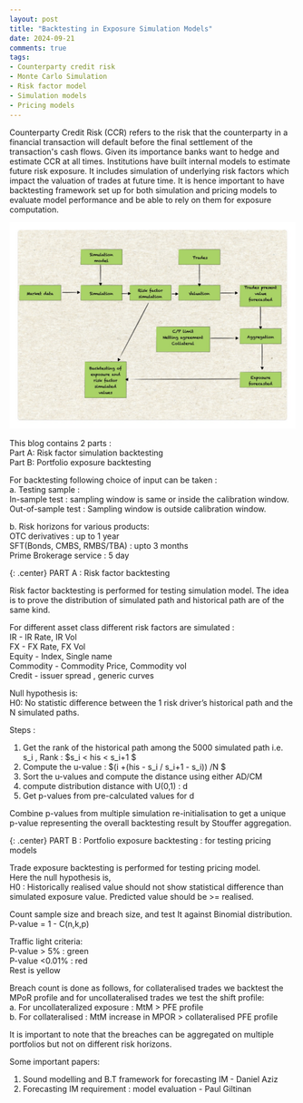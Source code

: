 ```yaml
---
layout: post
title: "Backtesting in Exposure Simulation Models"
date: 2024-09-21
comments: true
tags:
- Counterparty credit risk
- Monte Carlo Simulation
- Risk factor model
- Simulation models
- Pricing models
---
```

Counterparty Credit Risk (CCR) refers to the risk that the counterparty in a financial transaction will default before the final settlement of the transaction's cash flows. Given its importance banks want to hedge and estimate CCR at all times. Institutions have built internal models to estimate future risk exposure. It includes simulation of underlying risk factors which impact the valuation of trades at future time. It is hence important to have backtesting framework set up for both simulation and pricing models to evaluate model performance and be able to rely on them for exposure computation. 

<img src="https://raw.githubusercontent.com/seepls/seepls.github.io/main/img/Backtesting%20general%20framework.jpg" alt="Backtesting data flow" style="max-width:100%; height:auto;">




This blog contains 2 parts :    
Part A: Risk factor simulation backtesting  
Part B: Portfolio exposure backtesting

For backtesting following choice of input can be taken :  
a. Testing sample :   
In-sample test : sampling window is same or inside the calibration window.   
Out-of-sample test : Sampling window is outside calibration window.   

b. Risk horizons for various products:  
OTC derivatives : up to 1 year  
SFT(Bonds, CMBS, RMBS/TBA) : upto 3 months   
Prime Brokerage service : 5 day    

{: .center}
PART A : Risk factor backtesting 

Risk factor backtesting is performed for testing simulation model. The idea is to prove the distribution of simulated path and historical path are of the same kind.  

For different asset class different risk factors are simulated :   
IR - IR Rate, IR Vol   
FX - FX Rate, FX Vol  
Equity - Index, Single name  
Commodity - Commodity Price, Commodity vol  
Credit - issuer spread , generic curves  

Null hypothesis is:   
H0: No statistic difference between the 1 risk driver’s historical path and the N simulated paths.  

Steps :
1. Get the rank of the historical path among the 5000 simulated path i.e. s_i , 
Rank : $s_i < his < s_i+1 $  
2. Compute the u-value : $(i +(his - s_i / s_i+1 - s_i)) /N $  
3. Sort the u-values and compute the distance using either AD/CM  
4. compute distribution distance with U(0,1) : d     
5. Get p-values from pre-calculated values for d   

Combine p-values from multiple simulation re-initialisation to get a unique p-value representing the overall backtesting result by Stouffer aggregation. 

{: .center}
PART B : Portfolio exposure backtesting : for testing pricing models  

Trade exposure backtesting is performed for testing pricing model.   
Here the null hypothesis is,   
H0 : Historically realised value should not show statistical difference than simulated exposure value. Predicted value should be >= realised.   

Count sample size and breach size, and test It against Binomial distribution.   
P-value = 1 - C(n,k,p)  

Traffic light criteria:   
P-value > 5% : green   
P-value <0.01% : red   
Rest is yellow   

Breach count is done as follows, for collateralised trades we backtest the MPoR profile and for uncollateralised trades we test the shift profile:   
a. For uncollateralized exposure : MtM > PFE profile   
b. For collateralised : MtM increase in MPOR > collateralised PFE profile   


It is important to note that the breaches can be aggregated on multiple portfolios but not on different risk horizons.   



Some important papers:   

1. Sound modelling and B.T framework for forecasting IM - Daniel Aziz   
2. Forecasting IM requirement : model evaluation - Paul Giltinan   


























<!--- Our experiments and approaches are detailed here- [Report]({{ site.baseurl }}/docs/pommerman_report.pdf)
{: .center}
![Pommerman]({{ site.baseurl }}/img/pommerman.gif "Pommerman"){:style="max-height: 500px;"}

To see our agent in action, watch the video below-

<iframe width="100%" height="400px" src="https://www.youtube.com/embed/DtiyIrMZ69A" frameborder="0" allow="accelerometer; autoplay; encrypted-media; gyroscope; picture-in-picture" allowfullscreen=""></iframe>

--->

